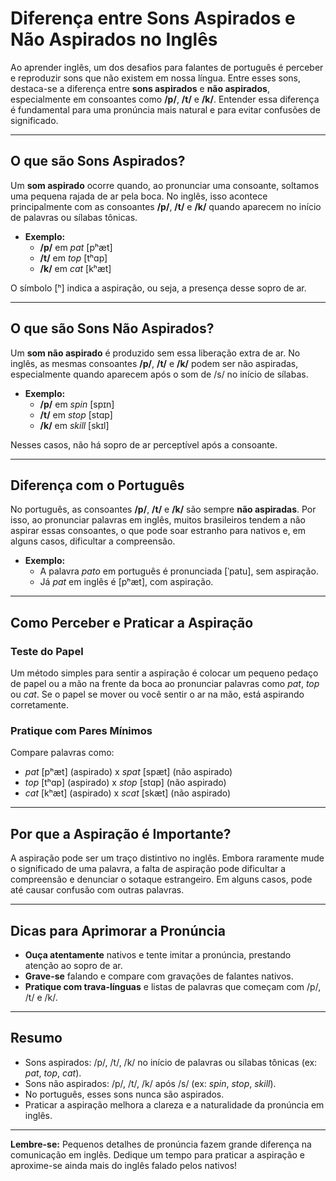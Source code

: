 
# Diferença entre Sons Aspirados e Não Aspirados no Inglês

Ao aprender inglês, um dos desafios para falantes de português é perceber e reproduzir sons que não existem em nossa língua. Entre esses sons, destaca-se a diferença entre **sons aspirados** e **não aspirados**, especialmente em consoantes como **/p/**, **/t/** e **/k/**. Entender essa diferença é fundamental para uma pronúncia mais natural e para evitar confusões de significado.

---

## O que são Sons Aspirados?

Um **som aspirado** ocorre quando, ao pronunciar uma consoante, soltamos uma pequena rajada de ar pela boca. No inglês, isso acontece principalmente com as consoantes **/p/**, **/t/** e **/k/** quando aparecem no início de palavras ou sílabas tônicas.

- **Exemplo:**  
  - **/p/** em *pat* [pʰæt]  
  - **/t/** em *top* [tʰɑp]  
  - **/k/** em *cat* [kʰæt]

O símbolo [ʰ] indica a aspiração, ou seja, a presença desse sopro de ar.

---

## O que são Sons Não Aspirados?

Um **som não aspirado** é produzido sem essa liberação extra de ar. No inglês, as mesmas consoantes **/p/**, **/t/** e **/k/** podem ser não aspiradas, especialmente quando aparecem após o som de /s/ no início de sílabas.

- **Exemplo:**  
  - **/p/** em *spin* [spɪn]  
  - **/t/** em *stop* [stɑp]  
  - **/k/** em *skill* [skɪl]

Nesses casos, não há sopro de ar perceptível após a consoante.

---

## Diferença com o Português

No português, as consoantes **/p/**, **/t/** e **/k/** são sempre **não aspiradas**. Por isso, ao pronunciar palavras em inglês, muitos brasileiros tendem a não aspirar essas consoantes, o que pode soar estranho para nativos e, em alguns casos, dificultar a compreensão.

- **Exemplo:**  
  - A palavra *pato* em português é pronunciada [ˈpatu], sem aspiração.
  - Já *pat* em inglês é [pʰæt], com aspiração.

---

## Como Perceber e Praticar a Aspiração

### Teste do Papel

Um método simples para sentir a aspiração é colocar um pequeno pedaço de papel ou a mão na frente da boca ao pronunciar palavras como *pat*, *top* ou *cat*. Se o papel se mover ou você sentir o ar na mão, está aspirando corretamente.

### Pratique com Pares Mínimos

Compare palavras como:

- *pat* [pʰæt] (aspirado) x *spat* [spæt] (não aspirado)
- *top* [tʰɑp] (aspirado) x *stop* [stɑp] (não aspirado)
- *cat* [kʰæt] (aspirado) x *scat* [skæt] (não aspirado)

---

## Por que a Aspiração é Importante?

A aspiração pode ser um traço distintivo no inglês. Embora raramente mude o significado de uma palavra, a falta de aspiração pode dificultar a compreensão e denunciar o sotaque estrangeiro. Em alguns casos, pode até causar confusão com outras palavras.

---

## Dicas para Aprimorar a Pronúncia

- **Ouça atentamente** nativos e tente imitar a pronúncia, prestando atenção ao sopro de ar.
- **Grave-se** falando e compare com gravações de falantes nativos.
- **Pratique com trava-línguas** e listas de palavras que começam com /p/, /t/ e /k/.

---

## Resumo

- Sons aspirados: /p/, /t/, /k/ no início de palavras ou sílabas tônicas (ex: *pat*, *top*, *cat*).
- Sons não aspirados: /p/, /t/, /k/ após /s/ (ex: *spin*, *stop*, *skill*).
- No português, esses sons nunca são aspirados.
- Praticar a aspiração melhora a clareza e a naturalidade da pronúncia em inglês.

---

**Lembre-se:** Pequenos detalhes de pronúncia fazem grande diferença na comunicação em inglês. Dedique um tempo para praticar a aspiração e aproxime-se ainda mais do inglês falado pelos nativos!
```
